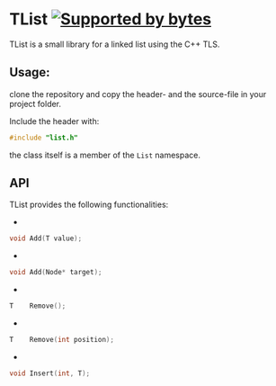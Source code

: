 # TList [![Supported by bytes](http://art.bytes.gq/badge.svg)](https://bytes.gq)

TList is a small library for a linked list using the C++ TLS.

## Usage:
clone the repository and copy the header- and the source-file
in your project folder.

Include the header with:

```cpp
#include "list.h"
```
the class itself is a member of the ```List``` namespace.

## API

TList provides the following functionalities:

+ 
```cpp
void Add(T value);
```
+ 
```cpp
void Add(Node* target); 
```
+ 
```cpp
T    Remove(); 
```
+ 
```cpp
T    Remove(int position); 
```
+
```cpp
void Insert(int, T); 
```
